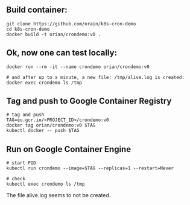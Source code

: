 ## Build container:

```
git clone https://github.com/orain/k8s-cron-demo
cd k8s-cron-demo
docker build -t orian/crondemo:v0 .
```

## Ok, now one can test locally:
```
docker run --rm -it --name crondemo orian/crondemo:v0

# and after up to a minute, a new file: /tmp/alive.log is created:
docker exec crondemo ls /tmp
```


## Tag and push to Google Container Registry
```
# tag and push
TAG=eu.gcr.io/<PROJECT_ID>/crondemo:v0
docker tag orian/crondemo:v0 $TAG
kubectl docker -- push $TAG
```

## Run on Google Container Engine
```
# start POD
kubectl run crondemo --image=$TAG --replicas=1 --restart=Never

# check
kubectl exec crondemo ls /tmp
```

The file alive.log seems to not be created.
